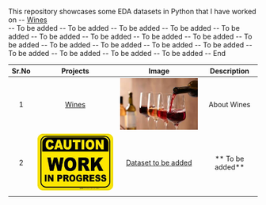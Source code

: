 This repository showcases some EDA datasets in Python that I have worked on
-- [Wines](#section1)<br>
-- To be added
-- To be added
-- To be added
-- To be added
-- To be added
-- To be added
-- To be added
-- To be added
-- To be added
-- To be added
-- To be added
-- To be added
-- To be added
-- To be added
-- To be added
-- To be added
-- To be added
-- To be added
-- End









| Sr.No  | Projects  |  Image | Description  |
| :------------: | :------------: | :------------: | :------------: |
|  1 |  <a id=section1></a>[Wines](https://github.com/deepaksaldanha/EDA/tree/main/Wines "Wines") |[![Wines](https://raw.githubusercontent.com/deepaksaldanha/EDA/main/Wines/Images/wine.jpg "Wines")](https://raw.githubusercontent.com/deepaksaldanha/EDA/main/Wines/Images/wine.jpg "Wines")   |  About Wines |
|  2 |  [![To be added](https://raw.githubusercontent.com/deepaksaldanha/EDA/main/To%20be%20added/Images/WIP.jpg "To be added")](https://raw.githubusercontent.com/deepaksaldanha/EDA/main/To%20be%20added/Images/WIP.jpg "To be added")  |[Dataset to be added](https://github.com/deepaksaldanha/EDA/tree/main/To%20be%20added "Dataset to be added")  |  ** To be added**|
|   |   |   |   |
